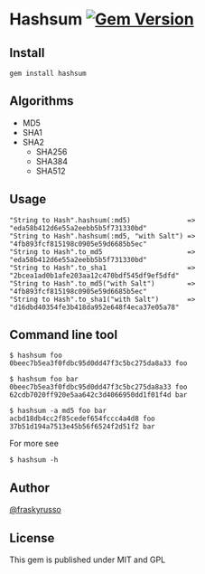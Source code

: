 # Hashsum [![Gem Version](https://badge.fury.io/rb/hashsum.png)](http://badge.fury.io/rb/hashsum)

## Install

    gem install hashsum

## Algorithms

* MD5
* SHA1
* SHA2
  * SHA256
  * SHA384
  * SHA512

## Usage

    "String to Hash".hashsum(:md5)              => "eda58b412d6e55a2eebb5b5f731330bd"
    "String to Hash".hashsum(:md5, "with Salt") => "4fb893fcf815198c0905e59d6685b5ec"
    "String to Hash".to_md5                     => "eda58b412d6e55a2eebb5b5f731330bd"
    "String to Hash".to_sha1                    => "2bcea1ad0b1afe203aa12c470bdf545df9ef5dfd"
    "String to Hash".to_md5("with Salt")        => "4fb893fcf815198c0905e59d6685b5ec"
    "String to Hash".to_sha1("with Salt")       => "d16dbd40354fe3b418da952e648f4eca37e05a78"

## Command line tool

    $ hashsum foo
    0beec7b5ea3f0fdbc95d0dd47f3c5bc275da8a33 foo

    $ hashsum foo bar
    0beec7b5ea3f0fdbc95d0dd47f3c5bc275da8a33 foo
    62cdb7020ff920e5aa642c3d4066950dd1f01f4d bar

    $ hashsum -a md5 foo bar
    acbd18db4cc2f85cedef654fccc4a4d8 foo
    37b51d194a7513e45b56f6524f2d51f2 bar

For more see

    $ hashsum -h

## Author

[@fraskyrusso](http://twitter.com/fraskyrusso)

## License

This gem is published under MIT and GPL